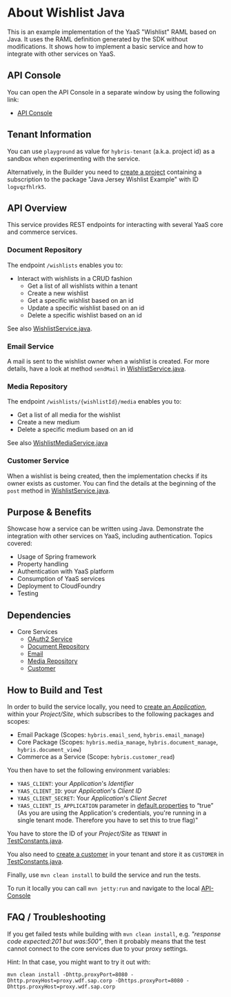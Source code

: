 About Wishlist Java
===================
This is an example implementation of the YaaS "Wishlist" RAML based on Java. It uses the RAML definition generated by the SDK without modifications. It shows how to implement a basic service and how to integrate with other services on YaaS.

API Console
-----------

You can open the API Console in a separate window by using the following link: 
- [API Console](https://api.yaas.io/sap/java-wishlist/example)


Tenant Information
------------------

You can use `playground` as value for `hybris-tenant` (a.k.a. project id) as a sandbox when experimenting with the service.

Alternatively, in the Builder you need to [create a project](https://devportal.yaas.io/gettingstarted/setupaproject/index.html) containing a subscription to the package "Java Jersey Wishlist Example" with ID `logvqzfhlrk5`. 


API Overview
------------

This service provides REST endpoints for interacting with several YaaS core and commerce services.

### Document Repository
The endpoint `/wishlists` enables you to:
- Interact with wishlists in a CRUD fashion
  - Get a list of all wishlists within a tenant
  - Create a new wishlist
  - Get a specific wishlist based on an id
  - Update a specific wishlist based on an id
  - Delete a specific wishlist based on an id
  
See also [WishlistService.java](src/main/java/com/sap/wishlist/service/WishlistService.java).

### Email Service
A mail is sent to the wishlist owner when a wishlist is created. For more details, have a look at method `sendMail` in [WishlistService.java](src/main/java/com/sap/wishlist/service/WishlistService.java).

### Media Repository
The endpoint `/wishlists/{wishlistId}/media` enables you to:
  - Get a list of all media for the wishlist
  - Create a new medium
  - Delete a specific medium based on an id

See also [WishlistMediaService.java](src/main/java/com/sap/wishlist/service/WishlistMediaService.java)

### Customer Service
When a wishlist is being created, then the implementation checks if its owner exists as customer. 
You can find the details at the beginning of the `post` method in [WishlistService.java](src/main/java/com/sap/wishlist/service/WishlistService.java).


Purpose & Benefits
------------------

Showcase how a service can be written using Java. Demonstrate the integration with other services on YaaS, including authentication. Topics covered:
- Usage of Spring framework
- Property handling
- Authentication with YaaS platform
- Consumption of YaaS services
- Deployment to CloudFoundry
- Testing


Dependencies
------------

- Core Services
  - [OAuth2 Service](https://devportal.yaas.io/services/oauth2/latest/index.html)
  - [Document Repository](https://devportal.yaas.io/services/documentrepository/latest/index.html)
  - [Email](https://devportal.yaas.io/services/email/latest/index.html)
  - [Media Repository](https://devportal.yaas.io/services/mediarepository/latest/index.html)
  - [Customer](https://devportal.yaas.io/services/customer/latest/index.html)


How to Build and Test
---------------------

In order to build the service locally, you need to [create an *Application*](https://devportal.yaas.io/gettingstarted/createanapplication/index.html), within your *Project/Site*, which subscribes to the following packages and scopes:
- Email Package (Scopes: `hybris.email_send`, `hybris.email_manage`)
- Core Package (Scopes: `hybris.media_manage`, `hybris.document_manage`, `hybris.document_view`)
- Commerce as a Service (Scope: `hybris.customer_read`)

You then have to set the following environment variables:
- `YAAS_CLIENT`: your *Application*'s *Identifier*
- `YAAS_CLIENT_ID`: your *Application*'s *Client ID*
- `YAAS_CLIENT_SECRET`: Your *Application*'s *Client Secret*
- `YAAS_CLIENT_IS_APPLICATION` parameter in [default.properties](src/main/resources/default.properties) to “true” (As you are using the  Application's credentials, you're running in a single tenant mode. Therefore you have to set this to true flag)"

You have to store the ID of your *Project/Site* as `TENANT` in [TestConstants.java](src/test/java/com/sap/wishlist/api/TestConstants.java).

You also need to [create a customer](https://devportal.yaas.io/services/customer/latest/index.html#CreateNewAccount) in your tenant and store it as `CUSTOMER` in [TestConstants.java](src/test/java/com/sap/wishlist/api/TestConstants.java).

Finally, use `mvn clean install` to build the service and run the tests.

To run it locally you can call `mvn jetty:run` and navigate to the local [API-Console](http://localhost:8080)

FAQ / Troubleshooting
---------------------

If you get failed tests while building with `mvn clean install`, e.g. *"response code expected:201 but was:500"*, 
then it probably means that the test cannot connect to the core services due to your proxy settings.

Hint: In that case, you might want to try it out with:

    mvn clean install -Dhttp.proxyPort=8080 -Dhttp.proxyHost=proxy.wdf.sap.corp -Dhttps.proxyPort=8080 -Dhttps.proxyHost=proxy.wdf.sap.corp
